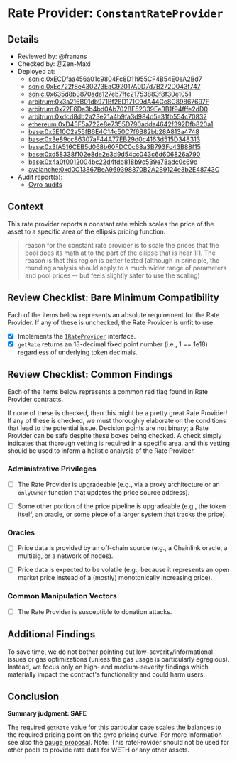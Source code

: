 # Rate Provider: `ConstantRateProvider`
## Details
- Reviewed by: @franzns
- Checked by: @Zen-Maxi
- Deployed at:
    - [sonic:0xECDfaa456a01c9804Fc8D11955CF4B54E0eA2Bd7](https://sonicscan.org/address/0xECDfaa456a01c9804Fc8D11955CF4B54E0eA2Bd7)
    - [sonic:0xEc722f8e430273EaC92017A0D7d7B272D043f747](https://sonicscan.org/address/0xEc722f8e430273EaC92017A0D7d7B272D043f747)
    - [sonic:0x635d8b3870ade127eb7ffc21753883f8f30e1051](https://sonicscan.org/address/0x635d8b3870ade127eb7ffc21753883f8f30e1051)
    - [arbitrum:0x3a216B01db971Bf28D171C9dA44Cc8C89867697F](https://arbiscan.io/address/0x3a216B01db971Bf28D171C9dA44Cc8C89867697F#code)
    - [arbitrum:0x72F6Da3b4bd0Ab7028F52339Ee3B1f94fffe2dD0](https://arbiscan.io/address/0x72F6Da3b4bd0Ab7028F52339Ee3B1f94fffe2dD0#code) 
    - [arbitrum:0xdcd8db2a23e21a4b9fa3d984d5a31fb554c70832](https://arbiscan.io/address/0xdcd8db2a23e21a4b9fa3d984d5a31fb554c70832#code) 
    - [ethereum:0xD43F5a722e8e7355D790adda4642f392Dfb820a1](https://etherscan.io/address/0xD43F5a722e8e7355D790adda4642f392Dfb820a1#code)
    - [base:0x5E10C2a55fB6E4C14c50C7f6B82bb28A813a4748](https://basescan.org/address/0x5E10C2a55fB6E4C14c50C7f6B82bb28A813a4748)
    - [base:0x3e89cc86307aF44A77EB29d0c4163d515D348313](https://basescan.org/address/0x3e89cc86307aF44A77EB29d0c4163d515D348313) 
    - [base:0x3fA516CEB5d068b60FDC0c68a3B793Fc43B88f15](https://basescan.org/address/0x3fA516CEB5d068b60FDC0c68a3B793Fc43B88f15)    
    - [base:0xd58338f102e8de2e3d9d54cc043c6d606826a790](https://basescan.org/address/0xd58338f102e8de2e3d9d54cc043c6d606826a790)    
    - [base:0x4a0f0012004bc22d4fdb818b9c539e78adc0c69d](https://basescan.org/address/0x4a0f0012004bc22d4fdb818b9c539e78adc0c69d)
    - [avalanche:0xd0C13867BeA969398370B2A2B9124e3b2E48743C](https://snowtrace.io/address/0xd0C13867BeA969398370B2A2B9124e3b2E48743C/contract/43114/code)
- Audit report(s):
    - [Gyro audits](https://docs.gyro.finance/gyroscope-protocol/audit-reports)

## Context
This rate provider reports a constant rate which scales the price of the asset to a specific area of the ellipsis pricing function.
> reason for the constant rate provider is to scale the prices that the pool does its math at to the part of the ellipse that is near 1:1. The reason is that this region is better tested (although in principle, the rounding analysis should apply to a much wider range of parameters and pool prices -- but feels slightly safer to use the scaling)

## Review Checklist: Bare Minimum Compatibility
Each of the items below represents an absolute requirement for the Rate Provider. If any of these is unchecked, the Rate Provider is unfit to use.

- [x] Implements the [`IRateProvider`](https://github.com/balancer/balancer-v2-monorepo/blob/bc3b3fee6e13e01d2efe610ed8118fdb74dfc1f2/pkg/interfaces/contracts/pool-utils/IRateProvider.sol) interface.
- [x] `getRate` returns an 18-decimal fixed point number (i.e., 1 == 1e18) regardless of underlying token decimals.

## Review Checklist: Common Findings
Each of the items below represents a common red flag found in Rate Provider contracts.

If none of these is checked, then this might be a pretty great Rate Provider! If any of these is checked, we must thoroughly elaborate on the conditions that lead to the potential issue. Decision points are not binary; a Rate Provider can be safe despite these boxes being checked. A check simply indicates that thorough vetting is required in a specific area, and this vetting should be used to inform a holistic analysis of the Rate Provider.

### Administrative Privileges
- [ ] The Rate Provider is upgradeable (e.g., via a proxy architecture or an `onlyOwner` function that updates the price source address). 

- [ ] Some other portion of the price pipeline is upgradeable (e.g., the token itself, an oracle, or some piece of a larger system that tracks the price).

### Oracles
- [ ] Price data is provided by an off-chain source (e.g., a Chainlink oracle, a multisig, or a network of nodes).

- [ ] Price data is expected to be volatile (e.g., because it represents an open market price instead of a (mostly) monotonically increasing price).

### Common Manipulation Vectors
- [ ] The Rate Provider is susceptible to donation attacks.


## Additional Findings
To save time, we do not bother pointing out low-severity/informational issues or gas optimizations (unless the gas usage is particularly egregious). Instead, we focus only on high- and medium-severity findings which materially impact the contract's functionality and could harm users.

## Conclusion
**Summary judgment: SAFE**

The required `getRate` value for this particular case scales the balances to the required pricing point on the gyro pricing curve. For more information see also the [gauge proposal](https://forum.balancer.fi/t/bip-731-enable-several-e-clp-gauges-base/6148). Note: This rateProvider should not be used for other pools to provide rate data for WETH or any other assets. 
